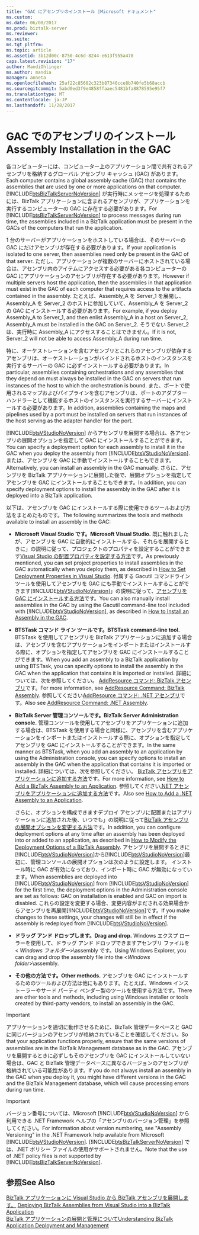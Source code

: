 ```yaml
---
title: "GAC にアセンブリのインストール |Microsoft ドキュメント"
ms.custom: 
ms.date: 06/08/2017
ms.prod: biztalk-server
ms.reviewer: 
ms.suite: 
ms.tgt_pltfrm: 
ms.topic: article
ms.assetid: 3b12d00c-8750-4c6d-8244-e613f955a478
caps.latest.revision: "17"
author: MandiOhlinger
ms.author: mandia
manager: anneta
ms.openlocfilehash: 25af22c85602c323b87340cce8b740fe5b68accb
ms.sourcegitcommit: 5abd0ed3f9e4858ffaaec5481bfa8878595e95f7
ms.translationtype: MT
ms.contentlocale: ja-JP
ms.lasthandoff: 11/28/2017
---
```

# <a name="assembly-installation-in-the-gac"></a><span data-ttu-id="f2aab-102">GAC でのアセンブリのインストール</span><span class="sxs-lookup"><span data-stu-id="f2aab-102">Assembly Installation in the GAC</span></span>
<span data-ttu-id="f2aab-103">各コンピューターには、コンピューター上のアプリケーション間で共有されるアセンブリを格納するグローバル アセンブリ キャッシュ (GAC) があります。</span><span class="sxs-lookup"><span data-stu-id="f2aab-103">Each computer contains a global assembly cache (GAC) that contains the assemblies that are used by one or more applications on that computer.</span></span> <span data-ttu-id="f2aab-104">[!INCLUDE[btsBizTalkServerNoVersion](../includes/btsbiztalkservernoversion-md.md)] が実行時にメッセージを処理するためには、BizTalk アプリケーションに含まれるアセンブリが、アプリケーションを実行するコンピューターの GAC に存在する必要があります。</span><span class="sxs-lookup"><span data-stu-id="f2aab-104">For [!INCLUDE[btsBizTalkServerNoVersion](../includes/btsbiztalkservernoversion-md.md)] to process messages during run time, the assemblies included in a BizTalk application must be present in the GACs of the computers that run the application.</span></span>  
  
 <span data-ttu-id="f2aab-105">1 台のサーバーがアプリケーションをホストしている場合は、そのサーバーの GAC にだけアセンブリが存在する必要があります。</span><span class="sxs-lookup"><span data-stu-id="f2aab-105">If your application is isolated to one server, then assemblies need only be present in the GAC of that server.</span></span> <span data-ttu-id="f2aab-106">ただし、アプリケーションが複数のサーバーにホストされている場合は、アセンブリ内のアイテムにアクセスする必要がある各コンピューターの GAC にアプリケーションのアセンブリが存在する必要があります。</span><span class="sxs-lookup"><span data-stu-id="f2aab-106">However if multiple servers host the application, then the assemblies in that application must exist in the GAC of each computer that requires access to the artifacts contained in the assembly.</span></span> <span data-ttu-id="f2aab-107">たとえば、Assembly_A を Server_1 を展開し、Assembly_A を Server_2 のホストに参加していて、Assembly_A を Server_2 の GAC にインストールする必要があります。</span><span class="sxs-lookup"><span data-stu-id="f2aab-107">For example, if you deploy Assembly_A to Server_1, and then enlist Assembly_A in a host on Server_2, Assembly_A must be installed in the GAC on Server_2.</span></span> <span data-ttu-id="f2aab-108">そうでない Server_2 は、実行時に Assembly_A にアクセスすることはできません。</span><span class="sxs-lookup"><span data-stu-id="f2aab-108">If it is not, Server_2 will not be able to access Assembly_A during run time.</span></span>  
  
 <span data-ttu-id="f2aab-109">特に、オーケストレーションを含むアセンブリとこれらのアセンブリが依存するアセンブリは、オーケストレーションがバインドされるホストのインスタンスを実行するサーバーの GAC に必ずインストールする必要があります。</span><span class="sxs-lookup"><span data-stu-id="f2aab-109">In particular, assemblies containing orchestrations and any assemblies that they depend on must always be installed in the GAC on servers that run instances of the host to which the orchestration is bound.</span></span> <span data-ttu-id="f2aab-110">また、ポートで使用されるマップおよびパイプラインを含むアセンブリは、ポートのアダプター ハンドラーとして機能するホストのインスタンスを実行するサーバーにインストールする必要があります。</span><span class="sxs-lookup"><span data-stu-id="f2aab-110">In addition, assemblies containing the maps and pipelines used by a port must be installed on servers that run instances of the host serving as the adapter handler for the port.</span></span>  
  
 <span data-ttu-id="f2aab-111">[!INCLUDE[btsVStudioNoVersion](../includes/btsvstudionoversion-md.md)] からアセンブリを展開する場合は、各アセンブリの展開オプションを指定して GAC にインストールすることができます。</span><span class="sxs-lookup"><span data-stu-id="f2aab-111">You can specify a deployment option for each assembly to install it in the GAC when you deploy the assembly from [!INCLUDE[btsVStudioNoVersion](../includes/btsvstudionoversion-md.md)].</span></span> <span data-ttu-id="f2aab-112">または、アセンブリを GAC に手動でインストールすることもできます。</span><span class="sxs-lookup"><span data-stu-id="f2aab-112">Alternatively, you can install an assembly in the GAC manually.</span></span> <span data-ttu-id="f2aab-113">さらに、アセンブリを BizTalk アプリケーションに展開した後で、展開オプションを指定してアセンブリを GAC にインストールすることもできます。</span><span class="sxs-lookup"><span data-stu-id="f2aab-113">In addition, you can specify deployment options to install the assembly in the GAC after it is deployed into a BizTalk application.</span></span>  
  
 <span data-ttu-id="f2aab-114">以下は、アセンブリを GAC にインストールする際に使用できるツールおよび方法をまとめたものです。</span><span class="sxs-lookup"><span data-stu-id="f2aab-114">The following summarizes the tools and methods available to install an assembly in the GAC:</span></span>  
  
-   <span data-ttu-id="f2aab-115">**Microsoft Visual Studio です。**</span><span class="sxs-lookup"><span data-stu-id="f2aab-115">**Microsoft Visual Studio.**</span></span> <span data-ttu-id="f2aab-116">既に触れましたが、アセンブリを GAC に自動的にインストールする、それらを展開するときに」の説明に従って、プロジェクトのプロパティを設定することができます[Visual Studio の配置プロパティを設定する方法](../core/how-to-set-deployment-properties-in-visual-studio.md)です。</span><span class="sxs-lookup"><span data-stu-id="f2aab-116">As previously mentioned, you can set project properties to install assemblies in the GAC automatically when you deploy them, as described in [How to Set Deployment Properties in Visual Studio](../core/how-to-set-deployment-properties-in-visual-studio.md).</span></span> <span data-ttu-id="f2aab-117">付属する Gacutil コマンドライン ツールを使用してアセンブリを GAC にも手動でインストールすることができます[!INCLUDE[btsVStudioNoVersion](../includes/btsvstudionoversion-md.md)]」の説明に従って、[アセンブリを GAC にインストールする方法](../core/how-to-install-an-assembly-in-the-gac.md)です。</span><span class="sxs-lookup"><span data-stu-id="f2aab-117">You can also manually install assemblies in the GAC by using the Gacutil command-line tool included with [!INCLUDE[btsVStudioNoVersion](../includes/btsvstudionoversion-md.md)], as described in [How to Install an Assembly in the GAC](../core/how-to-install-an-assembly-in-the-gac.md).</span></span>  
  
-   <span data-ttu-id="f2aab-118">**BTSTask コマンド ライン ツールです。**</span><span class="sxs-lookup"><span data-stu-id="f2aab-118">**BTSTask command-line tool.**</span></span> <span data-ttu-id="f2aab-119">BTSTask を使用してアセンブリを BizTalk アプリケーションに追加する場合は、アセンブリを含むアプリケーションをインポートまたはインストールする際に、オプションを指定してアセンブリを GAC にインストールすることができます。</span><span class="sxs-lookup"><span data-stu-id="f2aab-119">When you add an assembly to a BizTalk application by using BTSTask, you can specify options to install the assembly in the GAC when the application that contains it is imported or installed.</span></span> <span data-ttu-id="f2aab-120">詳細については、次を参照してください。 [AddResource コマンド: BizTalk アセンブリ](../core/addresource-command-biztalk-assembly.md)です。</span><span class="sxs-lookup"><span data-stu-id="f2aab-120">For more information, see [AddResource Command: BizTalk Assembly](../core/addresource-command-biztalk-assembly.md).</span></span> <span data-ttu-id="f2aab-121">参照してください[AddResource コマンド: .NET アセンブリ](../core/addresource-command-net-assembly.md)です。</span><span class="sxs-lookup"><span data-stu-id="f2aab-121">Also see [AddResource Command: .NET Assembly](../core/addresource-command-net-assembly.md).</span></span>  
  
-   <span data-ttu-id="f2aab-122">**BizTalk Server 管理コンソールです。**</span><span class="sxs-lookup"><span data-stu-id="f2aab-122">**BizTalk Server Administration console.**</span></span> <span data-ttu-id="f2aab-123">管理コンソールを使用してアセンブリをアプリケーションに追加する場合は、BTSTask を使用する場合と同様に、アセンブリを含むアプリケーションをインポートまたはインストールする際に、オプションを指定してアセンブリを GAC にインストールすることができます。</span><span class="sxs-lookup"><span data-stu-id="f2aab-123">In the same manner as BTSTask, when you add an assembly to an application by using the Administration console, you can specify options to install an assembly in the GAC when the application that contains it is imported or installed.</span></span> <span data-ttu-id="f2aab-124">詳細については、次を参照してください。 [BizTalk アセンブリをアプリケーションに追加する方法](../core/how-to-add-a-biztalk-assembly-to-an-application.md)です。</span><span class="sxs-lookup"><span data-stu-id="f2aab-124">For more information, see [How to Add a BizTalk Assembly to an Application](../core/how-to-add-a-biztalk-assembly-to-an-application.md).</span></span> <span data-ttu-id="f2aab-125">参照してください[.NET アセンブリをアプリケーションに追加する方法](../core/how-to-add-a-net-assembly-to-an-application.md)です。</span><span class="sxs-lookup"><span data-stu-id="f2aab-125">Also see [How to Add a .NET Assembly to an Application](../core/how-to-add-a-net-assembly-to-an-application.md).</span></span>  
  
     <span data-ttu-id="f2aab-126">さらに、オプションを構成できますデプロイ アセンブリに配置またはアプリケーションに追加された後、いつでも」の説明に従って[BizTalk アセンブリの展開オプションを変更する方法](../core/how-to-modify-the-deployment-options-of-a-biztalk-assembly.md)です。</span><span class="sxs-lookup"><span data-stu-id="f2aab-126">In addition, you can configure deployment options at any time after an assembly has been deployed into or added to an application, as described in [How to Modify the Deployment Options of a BizTalk Assembly](../core/how-to-modify-the-deployment-options-of-a-biztalk-assembly.md).</span></span> <span data-ttu-id="f2aab-127">アセンブリを展開するときに[!INCLUDE[btsVStudioNoVersion](../includes/btsvstudionoversion-md.md)]から[!INCLUDE[btsVStudioNoVersion](../includes/btsvstudionoversion-md.md)]最初に、管理コンソールの展開オプションは次のように設定します。 インストール時に GAC が有効になっており、インポート時に GAC が無効になっています。</span><span class="sxs-lookup"><span data-stu-id="f2aab-127">When assemblies are deployed into [!INCLUDE[btsVStudioNoVersion](../includes/btsvstudionoversion-md.md)] from [!INCLUDE[btsVStudioNoVersion](../includes/btsvstudionoversion-md.md)] for the first time, the deployment options in the Administration console are set as follows: GAC on installation is enabled and GAC on import is disabled.</span></span> <span data-ttu-id="f2aab-128">これらの設定を変更する場合、変更内容がまだされる効果場合からアセンブリを再展開[!INCLUDE[btsVStudioNoVersion](../includes/btsvstudionoversion-md.md)]です。</span><span class="sxs-lookup"><span data-stu-id="f2aab-128">If you make changes to these settings, your changes will still be in effect if the assembly is redeployed from [!INCLUDE[btsVStudioNoVersion](../includes/btsvstudionoversion-md.md)].</span></span>  
  
-   <span data-ttu-id="f2aab-129">**ドラッグ アンド ドロップします。**</span><span class="sxs-lookup"><span data-stu-id="f2aab-129">**Drag and drop.**</span></span> <span data-ttu-id="f2aab-130">Windows エクスプ ローラーを使用して、ドラッグ アンド ドロップできますアセンブリ ファイルを\< *Windows フォルダー*\>\assembly です。</span><span class="sxs-lookup"><span data-stu-id="f2aab-130">Using Windows Explorer, you can drag and drop the assembly file into the \<*Windows folder*\>\assembly.</span></span>  
  
-   <span data-ttu-id="f2aab-131">**その他の方法です。**</span><span class="sxs-lookup"><span data-stu-id="f2aab-131">**Other methods.**</span></span> <span data-ttu-id="f2aab-132">アセンブリを GAC にインストールするためのツールおよび方法は他にもあります。たとえば、Windows インストーラーやサード パーティ ベンダー製のツールを使用する方法です。</span><span class="sxs-lookup"><span data-stu-id="f2aab-132">There are other tools and methods, including using Windows installer or tools created by third-party vendors, to install an assembly in the GAC.</span></span>  
  
> [!IMPORTANT]
>  <span data-ttu-id="f2aab-133">アプリケーションを適切に動作させるために、BizTalk 管理データベースと GAC に同じバージョンのアセンブリが格納されていることを確認してください。</span><span class="sxs-lookup"><span data-stu-id="f2aab-133">So that your application functions properly, ensure that the same versions of assemblies are in the BizTalk Management database as in the GAC.</span></span> <span data-ttu-id="f2aab-134">アセンブリを展開するときに必ずしもそのアセンブリを GAC にインストールしていない場合は、GAC と BizTalk 管理データベースに異なるバージョンのアセンブリが格納されている可能性があります。</span><span class="sxs-lookup"><span data-stu-id="f2aab-134">If you do not always install an assembly in the GAC when you deploy it, you might have different versions in the GAC and the BizTalk Management database, which will cause processing errors during run time.</span></span>  
  
> [!IMPORTANT]
>  <span data-ttu-id="f2aab-135">バージョン番号については、Microsoft [!INCLUDE[btsVStudioNoVersion](../includes/btsvstudionoversion-md.md)] から利用できる .NET Framework ヘルプの「アセンブリのバージョン管理」を参照してください。</span><span class="sxs-lookup"><span data-stu-id="f2aab-135">For information about version numbering, see "Assembly Versioning" in the .NET Framework help available from Microsoft [!INCLUDE[btsVStudioNoVersion](../includes/btsvstudionoversion-md.md)].</span></span> <span data-ttu-id="f2aab-136">[!INCLUDE[btsBizTalkServerNoVersion](../includes/btsbiztalkservernoversion-md.md)] では、.NET ポリシー ファイルの使用がサポートされません。</span><span class="sxs-lookup"><span data-stu-id="f2aab-136">Note that the use of .NET policy files is not supported by [!INCLUDE[btsBizTalkServerNoVersion](../includes/btsbiztalkservernoversion-md.md)].</span></span>  
  
## <a name="see-also"></a><span data-ttu-id="f2aab-137">参照</span><span class="sxs-lookup"><span data-stu-id="f2aab-137">See Also</span></span>  
 <span data-ttu-id="f2aab-138">[BizTalk アプリケーションに Visual Studio から BizTalk アセンブリを展開します。](../core/deploying-biztalk-assemblies-from-visual-studio-into-a-biztalk-application.md) </span><span class="sxs-lookup"><span data-stu-id="f2aab-138">[Deploying BizTalk Assemblies from Visual Studio into a BizTalk Application](../core/deploying-biztalk-assemblies-from-visual-studio-into-a-biztalk-application.md) </span></span>  
 [<span data-ttu-id="f2aab-139">BizTalk アプリケーションの展開と管理について</span><span class="sxs-lookup"><span data-stu-id="f2aab-139">Understanding BizTalk Application Deployment and Management</span></span>](../core/understanding-biztalk-application-deployment-and-management.md)